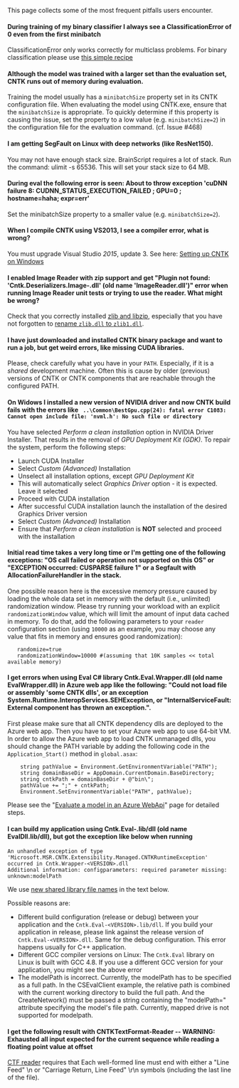 This page collects some of the most frequent pitfalls users encounter.

#### During training of my binary classifier I always see a ClassificationError of 0 even from the first minibatch

ClassificationError only works correctly for multiclass problems. For binary classification please use [this simple recipe](./Express-the-error-rate-of-my-binary-classifier)

#### Although the model was trained with a larger set than the evaluation set, CNTK runs out of memory during evaluation.

Training the model usually has a `minibatchSize` property set in its CNTK configuration file. When evaluating the model using CNTK.exe, ensure that the `minibatchSize` is appropriate. To quickly determine if this property is causing the issue, set the property to a low value (e.g. `minibatchSize=2`) in the configuration file for the evaluation command. (cf. Issue #468)

#### I am getting SegFault on Linux with deep networks (like ResNet150).
You may not have enough stack size.  BrainScript requires a lot of stack.  Run the command: ulimit -s 65536.  This will set your stack size to 64 MB.

#### During eval the following error is seen: About to throw exception 'cuDNN failure 8: CUDNN_STATUS_EXECUTION_FAILED ; GPU=0 ; hostname=haha; expr=err'

Set the minibatchSize property to a smaller value (e.g. `minibatchSize=2`).
 
#### When I compile CNTK using VS2013, I see a compiler error, what is wrong?
You must upgrade Visual Studio *2015*, update 3. See here: [Setting up CNTK on Windows](./Setup-CNTK-on-Windows)

#### I enabled Image Reader with zip support and get "Plugin not found: 'Cntk.Deserializers.Image-<VERSION>.dll' (old name 'ImageReader.dll')" error when running Image Reader unit tests or trying to use the reader. What might be wrong?
Check that you correctly installed [zlib and libzip](./Setup-CNTK-on-Windows#optional-zlib-and-libzip), especially that you have not forgotten to [rename `zlib.dll` to `zlib1.dll`](./Setup-CNTK-on-Windows#preparing-the-environment).

#### I have just downloaded and installed CNTK **binary package** and want to run a job, but get weird errors, like missing CUDA libraries.
Please, check carefully what you have in your `PATH`. Especially, if it is a *shared* development machine. Often this is cause by older (previous) versions of CNTK or CNTK components that are reachable through the configured PATH.

#### On Widows I installed a new version of NVIDIA driver and now CNTK build fails with the errors like ``` ..\Common\BestGpu.cpp(24): fatal error C1083: Cannot open include file: 'nvml.h': No such file or directory```
You have selected *Perform a clean installation* option in NVIDIA Driver Installer. That results in the removal of *GPU Deployment Kit (GDK)*. To repair the system, perform the following steps:
* Launch CUDA Installer
* Select *Custom (Advanced)* Installation
* Unselect all installation options, except *GPU Deployment Kit*
* This will automatically select *Graphics Driver* option - it is expected. Leave it selected
* Proceed with CUDA installation
* After successful CUDA installation launch the installation of the desired Graphics Driver version
* Select *Custom (Advanced)* Installation
* Ensure that *Perform a clean installation* is **NOT** selected and proceed with the installation

#### Initial read time takes a very long time **or** I'm getting one of the following exceptions: "OS call failed or operation not supported on this OS" or "EXCEPTION occurred: CUSPARSE failure 1" or a Segfault with AllocationFailureHandler in the stack.

One possible reason here is the excessive memory pressure caused by loading the whole data set in memory with the default (i.e., unlimited) randomization window. Please try running your workload with an explicit `randomizationWindow` value, which will limit the amount of input data cached in memory. To do that, add the following parameters to your `reader` configuration section (using `10000` as an example, you may choose any value that fits in memory and ensures good randomization): 
```
   randomize=true
   randomizationWindow=10000 #(assuming that 10K samples << total available memory)
```

#### I get errors when using Eval C# library Cntk.Eval.Wrapper.dll (old name EvalWrapper.dll) in Azure web app like the following: "Could not load file or assembly 'some CNTK dlls', or an exception System.Runtime.InteropServices.SEHException, or "InternalServiceFault: External component has thrown an exception.". 

First please make sure that all CNTK dependency dlls are deployed to the Azure web app.
Then you have to set your Azure web app to use 64-bit VM. In order to allow the Azure web app to load CNTK unmanaged dlls, you should change the PATH variable by adding the following code in the `Application_Start()` method in `global.asax`:
```   
    string pathValue = Environment.GetEnvironmentVariable("PATH");
    string domainBaseDir = AppDomain.CurrentDomain.BaseDirectory;
    string cntkPath = domainBaseDir + @"bin\";
    pathValue += ";" + cntkPath;
    Environment.SetEnvironmentVariable("PATH", pathValue);
```
 
Please see the "[Evaluate a model in an Azure WebApi](./Evaluate-a-model-in-an-Azure-WebApi)" page for detailed steps.  

#### I can build my application using Cntk.Eval-<VERSION>.lib/dll (old name EvalDll.lib/dll), but got the exception like below when running

	An unhandled exception of type 'Microsoft.MSR.CNTK.Extensibility.Managed.CNTKRuntimeException' occurred in Cntk.Wrapper-<VERSION>.dll
	Additional information: configparameters: required parameter missing: unknown:modelPath
We use [new shared library file names](./CNTK-Shared-Libraries-Naming-Format) in the text below.

Possible reasons are:  
* Different build configuration (release or debug) between your application and the `Cntk.Eval-<VERSION>.lib/dll`. If you build your application in release, please link against the release version of `Cntk.Eval-<VERSION>.dll`. Same for the debug configuration. This error  happens usually for C++ application.  
* Different GCC compiler versions on Linux: The `Cntk.Eval` library on Linux is built with GCC 4.8. If you use a different GCC version for your application, you might see the above error
* The modelPath is incorrect.  Currently, the modelPath has to be specified as a full path. In the CSEvalClient example, the relative path is combined with the current working directory to build the full path. And the CreateNetwork() must be passed a string containing the "modelPath=" attribute specifying the model's file path. Currently, mapped drive is not supported for modelpath.

#### I get the following result with CNTKTextFormat-Reader -- WARNING: Exhausted all input expected for the current sequence while reading a floating point value at offset

[CTF reader](./BrainScript-CNTKTextFormat-Reader.md) requires that Each well-formed line must end with either a "Line Feed" \n or "Carriage Return, Line Feed" \r\n symbols (including the last line of the file).
